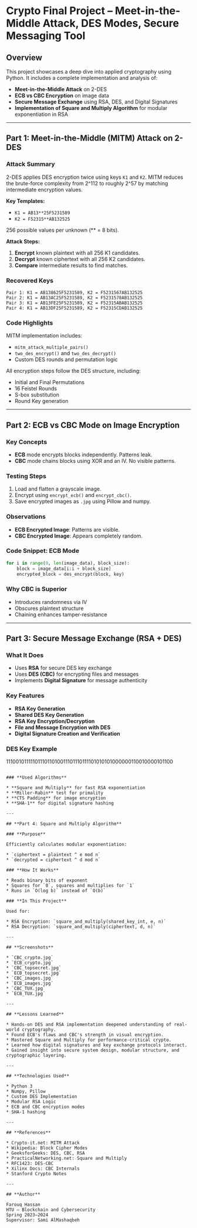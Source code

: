 # Crypto Final Project – Meet-in-the-Middle Attack, DES Modes, Secure Messaging Tool

## **Overview**

This project showcases a deep dive into applied cryptography using Python. It includes a complete implementation and analysis of:

- **Meet-in-the-Middle Attack** on 2-DES  
- **ECB vs CBC Encryption** on image data  
- **Secure Message Exchange** using RSA, DES, and Digital Signatures  
- **Implementation of Square and Multiply Algorithm** for modular exponentiation in RSA

---

## **Part 1: Meet-in-the-Middle (MITM) Attack on 2-DES**

### **Attack Summary**

2-DES applies DES encryption twice using keys `K1` and `K2`. MITM reduces the brute-force complexity from 2^112 to roughly 2^57 by matching intermediate encryption values.

**Key Templates:**

- `K1 = AB13**25F5231589`  
- `K2 = F52315**AB132525`  

256 possible values per unknown (** = 8 bits).

**Attack Steps:**

1. **Encrypt** known plaintext with all 256 K1 candidates.
2. **Decrypt** known ciphertext with all 256 K2 candidates.
3. **Compare** intermediate results to find matches.

### **Recovered Keys**

```text
Pair 1: K1 = AB138625F5231589, K2 = F5231567AB132525  
Pair 2: K1 = AB13AC25F5231589, K2 = F5231578AB132525  
Pair 3: K1 = AB13FE25F5231589, K2 = F52315ABAB132525  
Pair 4: K1 = AB13DF25F5231589, K2 = F52315CDAB132525  
````

### **Code Highlights**

MITM implementation includes:

* `mitm_attack_multiple_pairs()`
* `two_des_encrypt()` and `two_des_decrypt()`
* Custom DES rounds and permutation logic

All encryption steps follow the DES structure, including:

* Initial and Final Permutations
* 16 Feistel Rounds
* S-box substitution
* Round Key generation

---

## **Part 2: ECB vs CBC Mode on Image Encryption**

### **Key Concepts**

* **ECB** mode encrypts blocks independently. Patterns leak.
* **CBC** mode chains blocks using XOR and an IV. No visible patterns.

### **Testing Steps**

1. Load and flatten a grayscale image.
2. Encrypt using `encrypt_ecb()` and `encrypt_cbc()`.
3. Save encrypted images as `.jpg` using Pillow and numpy.

### **Observations**

* **ECB Encrypted Image**: Patterns are visible.
* **CBC Encrypted Image**: Appears completely random.

### **Code Snippet: ECB Mode**

```python
for i in range(0, len(image_data), block_size):
    block = image_data[i:i + block_size]
    encrypted_block = des_encrypt(block, key)
```

### **Why CBC is Superior**

* Introduces randomness via IV
* Obscures plaintext structure
* Chaining enhances tamper-resistance

---

## **Part 3: Secure Message Exchange (RSA + DES)**

### **What It Does**

* Uses **RSA** for secure DES key exchange
* Uses **DES (CBC)** for encrypting files and messages
* Implements **Digital Signature** for message authenticity

### **Key Features**

* **RSA Key Generation**
* **Shared DES Key Generation**
* **RSA Key Encryption/Decryption**
* **File and Message Encryption with DES**
* **Digital Signature Creation and Verification**

### **DES Key Example**

1110010111110111011010011101110111101010101000000110010000101100
```

### **Used Algorithms**

* **Square and Multiply** for fast RSA exponentiation
* **Miller-Rabin** test for primality
* **CTS Padding** for image encryption
* **SHA-1** for digital signature hashing

---

## **Part 4: Square and Multiply Algorithm**

### **Purpose**

Efficiently calculates modular exponentiation:

* `ciphertext = plaintext ^ e mod n`
* `decrypted = ciphertext ^ d mod n`

### **How It Works**

* Reads binary bits of exponent
* Squares for `0`, squares and multiplies for `1`
* Runs in `O(log b)` instead of `O(b)`

### **In This Project**

Used for:

* RSA Encryption: `square_and_multiply(shared_key_int, e, n)`
* RSA Decryption: `square_and_multiply(ciphertext, d, n)`

---

## **Screenshots**

* `CBC_crypto.jpg`
* `ECB_crypto.jpg`
* `CBC_topsecret.jpg`
* `ECB_topsecret.jpg`
* `CBC_images.jpg`
* `ECB_images.jpg`
* `CBC_TUX.jpg`
* `ECB_TUX.jpg`

---

## **Lessons Learned**

* Hands-on DES and RSA implementation deepened understanding of real-world cryptography.
* Found ECB's flaws and CBC's strength in visual encryption.
* Mastered Square and Multiply for performance-critical crypto.
* Learned how digital signatures and key exchange protocols interact.
* Gained insight into secure system design, modular structure, and cryptographic layering.

---

## **Technologies Used**

* Python 3
* Numpy, Pillow
* Custom DES Implementation
* Modular RSA Logic
* ECB and CBC encryption modes
* SHA-1 hashing

---

## **References**

* Crypto-it.net: MITM Attack
* Wikipedia: Block Cipher Modes
* GeeksforGeeks: DES, CBC, RSA
* PracticalNetworking.net: Square and Multiply
* RFC1423: DES-CBC
* Xilinx Docs: CBC Internals
* Stanford Crypto Notes

---

## **Author**

Farouq Hassan
HTU – Blockchain and Cybersecurity
Spring 2023–2024
Supervisor: Sami AlMashaqbeh
